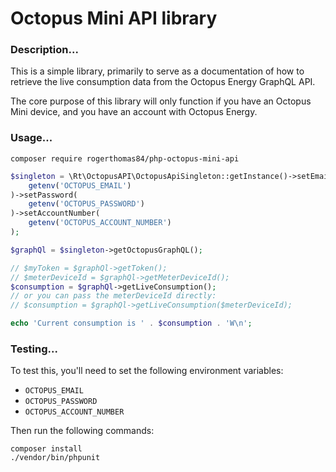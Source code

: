 Octopus Mini API library
====

### Description...

This is a simple library, primarily to serve as a documentation of how to retrieve the live consumption data from the
Octopus Energy GraphQL API.

The core purpose of this library will only function if you have an Octopus Mini device, and you have an account with
Octopus Energy.

### Usage...

```
composer require rogerthomas84/php-octopus-mini-api
```

```php
$singleton = \Rt\OctopusAPI\OctopusApiSingleton::getInstance()->setEmail(
    getenv('OCTOPUS_EMAIL')
)->setPassword(
    getenv('OCTOPUS_PASSWORD')
)->setAccountNumber(
    getenv('OCTOPUS_ACCOUNT_NUMBER')
);

$graphQl = $singleton->getOctopusGraphQL();

// $myToken = $graphQl->getToken();
// $meterDeviceId = $graphQl->getMeterDeviceId();
$consumption = $graphQl->getLiveConsumption();
// or you can pass the meterDeviceId directly:
// $consumption = $graphQl->getLiveConsumption($meterDeviceId);

echo 'Current consumption is ' . $consumption . 'W\n';

```

### Testing...

To test this, you'll need to set the following environment variables:
  * `OCTOPUS_EMAIL`
  * `OCTOPUS_PASSWORD`
  * `OCTOPUS_ACCOUNT_NUMBER`

Then run the following commands:

```
composer install
./vendor/bin/phpunit
```
